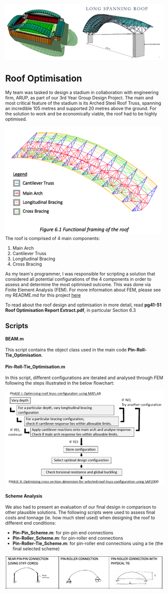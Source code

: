![Header](https://github.com/alicialawjy/MATLAB-roof-optimisation/blob/main/Screenshots/Stadium_Design.png)
# Roof Optimisation
My team was tasked to design a stadium in collaboration with engineering firm, ARUP, as part of our 3rd Year Group Design Project.
The main and most critical feature of the stadium is its Arched Steel Roof Truss, spanning an incredible 105 metres and supported 20 metres above the ground. For the solution to work and be economically viable, the roof had to be highly optimised. 

<img src="https://github.com/alicialawjy/MATLAB-roof-optimisation/blob/main/Screenshots/Functional_Framing2.png" width="500">
The roof is comprised of 4 main components:

1. Main Arch
2. Cantilever Truss
3. Longitudinal Bracing
4. Cross Bracing

As my team's programmer, I was responsible for scripting a solution that considered all potential configurations of the 4 components in order to assess and determine the most optimised outcome. This was done via Finite Element Analysis (FEM). For more information about FEM, please see my README.md for this project [here](https://github.com/alicialawjy/MATLAB-sway-structure)

To read about the roof design and optimisation in more detail, read **pg41-51 Roof Optimisation Report Extract.pdf**, in particular Section 6.3

## Scripts
#### BEAM.m
This script contains the object class used in the main code **Pin-Roll-Tie_Optimisation**. 

#### Pin-Roll-Tie_Optimisation.m
In this script, different configurations are iterated and analysed through FEM following the steps illustrated in the below flowchart:

<img src="https://github.com/alicialawjy/MATLAB-roof-optimisation/blob/main/Screenshots/Optimisation_Flowchart.png" width="600">

#### Scheme Analysis
We also had to present an evaluation of our final design in comparison to other plausible solutions. The following scripts were used to assess final costs and tonnage (ie. how much steel used) when designing the roof to different end conditions:
* **Pin-Pin_Scheme.m**: for pin-pin end connections
* **Pin-Roller_Scheme.m**: for pin-roller end connections
* **Pin-Roller-Tie_Scheme.m**: for pin-roller end connections using a tie (the final selected scheme)
<img src="https://github.com/alicialawjy/MATLAB-roof-optimisation/blob/main/Screenshots/end-connections.png" width="600">
